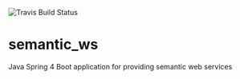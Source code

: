 ![Travis Build Status](https://travis-ci.org/sylvanmist/semantic-ws.svg?branch=master)
# semantic_ws

Java Spring 4 Boot application for providing semantic web services 

